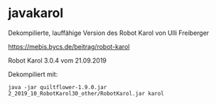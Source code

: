 # javakarol

Dekompilierte, lauffähige Version des Robot Karol von Ulli Freiberger

https://mebis.bycs.de/beitrag/robot-karol

Robot Karol 3.0.4 vom 21.09.2019

Dekompiliert mit:

```
java -jar quiltflower-1.9.0.jar 2_2019_10_RobotKarol30_other/RobotKarol.jar karol
```
